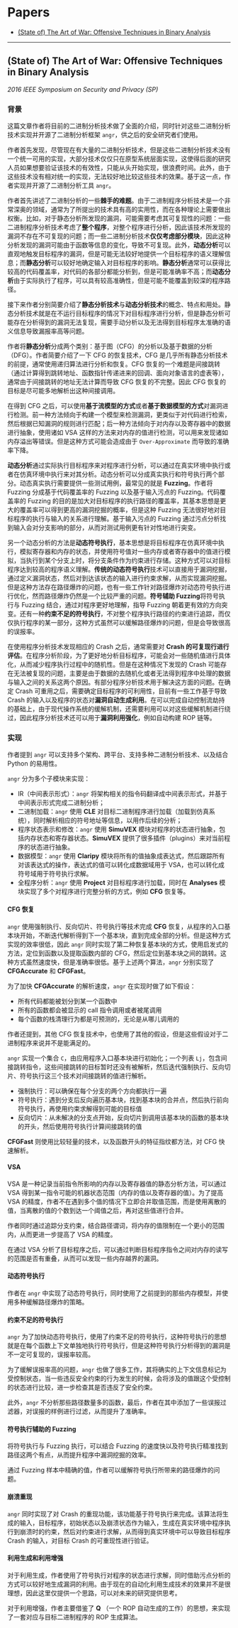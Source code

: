 # Papers

* [(State of) The Art of War: Offensive Techniques in Binary Analysis](#state-of-the-art-of-war-offensive-techniques-in-binary-analysis)

---

## (State of) The Art of War: Offensive Techniques in Binary Analysis

*2016 IEEE Symposium on Security and Privacy (SP)*

### 背景

这篇文章作者将目前的二进制分析技术做了全面的介绍，同时针对这些二进制分析技术实现并开源了二进制分析框架 `angr`，供之后的安全研究者们使用。

作者首先发现，尽管现在有大量的二进制分析技术，但是这些二进制分析技术没有一个统一可用的实现，大部分技术仅仅只在原型系统层面实现，这使得后面的研究人员如果想要验证该技术的有效性，只能从头开始实现，很浪费时间。此外，由于这些技术没有相对统一的实现，无法较好地比较这些技术的效果。基于这一点，作者实现并开源了二进制分析工具 `angr`。

作者首先讲述了二进制分析的一些**棘手的难题**。由于二进制程序分析技术是一个非常深奥的领域，通常为了所提出的技术具有高的实用性，而在各种理论上需要做出权衡。比如，对于静态分析所发现的漏洞，可能需要考虑其可复现性的问题：一些二进制程序分析技术考虑了**整个程序**，对整个程序进行分析，因此该技术所发现的漏洞不存在不可复现的问题；而一些二进制分析技术**仅仅考虑部分模块**，因此这种分析发现的漏洞可能由于函数等信息的变化，导致不可复现。此外，**动态分析**可以直观地触发目标程序的漏洞，但是可能无法较好地提供一个目标程序的语义理解信息；而**静态分析**可以较好地确定输入对目标程序的影响。**静态分析**通常可以获得比较高的代码覆盖率，对代码的各部分都能分析到，但是可能准确率不高；而**动态分析**由于实际执行了程序，可以具有较高准确性，但是可能不能覆盖到较深的程序路径。

接下来作者分别简要介绍了**静态分析技术**与**动态分析技术**的概念、特点和用处。静态分析技术就是在不运行目标程序的情况下对目标程序进行分析，但是静态分析可能存在分析得到的漏洞无法复现，需要手动分析以及无法得到目标程序太准确的语义信息导致漏报率高等问题。

作者将**静态分析**分成两个类别：基于图（CFG）的分析以及基于数据的分析（DFG）。作者简要介绍了一下 CFG 的恢复技术，CFG 是几乎所有静态分析技术的前提，通常使用递归算法进行分析和恢复。CFG 恢复的一个难题是间接跳转（通过计算得到跳转地址、函数指针传递进来的回调、面向对象语言的虚表等），通常由于间接跳转的地址无法计算而导致 CFG 恢复的不完整。因此 CFG 恢复的目标是尽可能多地解析出这种间接调用。

在得到 CFG 之后，可以使用**基于流模型的方式**或者**基于数据模型的方式**对漏洞进行检测。前一种方法倾向于构建一个模型来检测漏洞，更类似于对代码进行检索，然后根据已知漏洞的规则进行匹配；后一种方法倾向于对内存以及寄存器中的数据进行抽象，使用诸如 VSA 这样的方法来对内存的值进行检测，可以用来发现诸如内存溢出等错误。但是这种方式可能会造成由于 `Over-Approximate` 而导致的准确率下降。

**动态分析**通过实际执行目标程序来对程序进行分析，可以通过在真实环境中执行或者在仿真环境中执行来对其分析。动态分析可以分成真实执行和符号执行两个部分。动态真实执行需要提供一些测试用例，最常见的就是 **Fuzzing**。作者将 Fuzzing 分成基于代码覆盖率的 Fuzzing 以及基于输入污点的 Fuzzing。代码覆盖率的 Fuzzing 的目的是加大对目标程序的执行路径的覆盖率，其基本思想是更大的覆盖率可以得到更高的漏洞挖掘的概率，但是这种 Fuzzing 无法很好地对目标程序的执行与输入的关系进行理解。基于输入污点的 Fuzzing 通过污点分析找到输入会对分支影响的部分，从而对测试用例更有针对性地进行突变。

另一个动态分析的方法是**动态符号执行**，基本思想是将目标程序在仿真环境中执行，模拟寄存器和内存的状态，并使用符号值对一些内存或者寄存器中的值进行模拟，当执行到某个分支上时，将分支条件作为约束进行存储。这种方式可以对目标程序达到较高的程序语义理解。**传统的动态符号执行**技术可以直接用于漏洞挖掘，通过定义漏洞状态，然后对到达该状态的输入进行约束求解，从而实现漏洞挖掘。但是这种方法存在路径爆炸的问题，也有一些工作针对路径爆炸对动态符号执行进行优化，然而路径爆炸仍然是一个比较严重的问题。**符号辅助 Fuzzing**将符号执行与 Fuzzing 结合，通过对程序更好地理解，指导 Fuzzing 朝着更有效的方向突变。还有一种**约束不足的符号执行**，不对整个程序执行路径的约束进行追踪，而仅仅执行程序的某一部分，这种方式虽然可以缓解路径爆炸的问题，但是会导致很高的误报率。

在使用程序分析技术发现相应的 Crash 之后，通常需要对 **Crash 的可复现行进行评估**。在程序分析阶段，为了更好地分析目标程序，可能会对一些随机值进行具体化，从而减少程序执行过程中的随机性。但是在这种情况下发现的 Crash 可能存在无法被复现的问题，主要是由于数据的去随机化或者无法得到程序中处理的数据与输入之间的关系这两个原因。有部分程序分析技术用于解决这方面的问题。在确定 Crash 可重用之后，需要确定目标程序的可利用性，目前有一些工作基于导致 Crash 的输入以及程序的状态对**漏洞自动生成利用**。在可以完成自动控制流劫持的基础上，由于现代操作系统的缓解机制，还需要利用可以对这些缓解机制进行绕过，因此程序分析技术还可以用于**漏洞利用强化**，例如自动构建 ROP 链等。

### 实现

作者提到 `angr` 可以支持多个架构、跨平台、支持多种二进制分析技术、以及结合 Python 的易用性。

`angr` 分为多个子模块来实现：

* IR（中间表示形式）：`angr` 将架构相关的指令码翻译成中间表示形式，并基于中间表示形式完成二进制分析；
* 二进制加载：`angr` 使用 **CLE** 对目标二进制程序进行加载（加载到仿真系统），同时解析相应的符号地址等信息，以用作后续的分析；
* 程序状态表示和修改：`angr` 使用 **SimuVEX** 模块对程序的状态进行抽象，包括内存状态和寄存器状态。**SimuVEX** 提供了很多插件（plugins）来对当前程序的状态进行抽象。
* 数据模型：`angr` 使用 **Claripy** 模块将所有的值抽象成表达式，然后跟踪所有对该表达式的操作，表达式的值可以转化成数据域用于 VSA，也可以转化成符号域用于符号执行求解。
* 全程序分析：`angr` 使用 **Project** 对目标程序进行加载，同时在 **Analyses** 模块实现了多个对程序进行完整分析的方式，例如 **CFG** 恢复等。

#### CFG 恢复

`angr` 使用强制执行、反向切片、符号执行等技术完成 **CFG** 恢复，从程序的入口基本块开始，不断迭代解析得到下一个基本块，直到完成全部的分析。但是这种方式实现的效率很低，因此 `angr` 同时实现了第二种恢复基本块的方式，使用启发式的方法，定位到函数以及提取函数内部的 CFG，然后定位到基本块之间的跳转。这种方式虽然速度快，但是准确率很低。基于上述两个算法，`angr` 分别实现了 **CFGAccurate** 和 **CFGFast**。

为了加快 **CFGAccurate** 的解析速度，`angr` 在实现时做了如下假设：

* 所有代码都能被划分到某一个函数中
* 所有的函数都会被显示的 call 指令调用或者被尾调用
* 每个函数的栈清理行为都是可预测的，无论是从哪儿调用的

作者还提到，其他 CFG 恢复技术中，也使用了其他的假设，但是这些假设对于二进制程序来说并不是能满足的。

`angr` 实现一个集合 `C`，由应用程序入口基本块进行初始化；一个列表 `Lj`，包含间接跳转指令，这些间接跳转的目标暂时还没有被解析，然后迭代强制执行、反向切片、符号执行这三个技术对间接跳转的值进行解析。

* 强制执行：可以确保在每个分支的两个方向都执行一遍
* 符号执行：遇到分支后反向遍历基本块，找到基本块的合并点，然后执行前向符号执行，再使用约束求解得到可能的目标值
* 反向切片：从未解决的分支点开始，反向切片到调用该基本块的函数的基本块的开头，然后使用符号执行计算间接跳转的值

**CFGFast** 则使用比较轻量的技术，以及函数开头的特征指纹都方法，对 CFG 快速解析。

#### VSA

VSA 是一种记录当前指令所影响的内存以及寄存器值的静态分析方法，可以通过 VSA 得到某一指令可能的机器状态范围（内存的值以及寄存器的值）。为了提高 VSA 的精度，作者不在遇到多个值的情况下立即合并取值范围，而是使用离散的值，当离散的值的个数到达一个阈值之后，再对这些值进行合并。

作者同时通过追踪分支约束，结合路径谓词，将内存的值限制在一个更小的范围内，从而更进一步提高了 VSA 的精度。

在通过 VSA 分析了目标程序之后，可以通过判断目标程序指令之间对内存的读写的范围是否有重叠，从而可以发现一些内存越界的漏洞。

#### 动态符号执行

作者在 `angr` 中实现了动态符号执行，同时使用了之前提到的那些内存模型，并使用多种缓解路径爆炸的策略。

#### 约束不足的符号执行

`angr` 为了加快动态符号执行，使用了约束不足的符号执行，这种符号执行的思想就是在每个函数上下文单独地执行符号执行，但是这种符号执行分析得到的漏洞是不一定可复现的，误报率较高。

为了缓解误报率高的问题，`angr` 也做了很多工作，其将确实的上下文信息标记为受控制状态，当一些违反安全约束的行为发生的时候，会将涉及的值跟这个受控制的状态进行比较，进一步检查其是否违反了安全约束。

此外，`angr` 不分析那些路径数量多的函数，最后，作者在其中添加了一些误报过滤器，对误报的样例进行过滤，从而提升了准确率。

#### 符号执行辅助的 Fuzzing

将符号执行与 Fuzzing 执行，可以结合 Fuzzing 的速度快以及符号执行精准找到路径这两个有点，从而提升程序中漏洞挖掘的效率。

通过 Fuzzing 样本中精确的值，作者可以缓解符号执行所带来的路径爆炸的问题。

#### 崩溃重现

`angr` 同时实现了对 Crash 的重现功能，该功能基于符号执行来完成。该算法将生成的输入，目标程序，初始状态以及崩溃状态作为输入，生成在真实环境中程序执行到崩溃时的约束，然后对约束进行求解，从而得到真实环境中可以导致目标程序 Crash 的输入，对目标 Crash 的可重现性进行验证。

#### 利用生成和利用增强

对于利用生成，作者使用了符号执行对程序的状态进行求解，同时借助污点分析的方式可以较好地生成漏洞的利用。由于现在的自动化利用生成技术的效果并不是很理想，因此这里仅提供一个思路，可以对未来的研究提供思考。

对于利用增强，作者主要借鉴了 **Q** （一个 ROP 自动生成的工作）的思想，来实现了一套对应与目标二进制程序的 ROP 生成算法。

